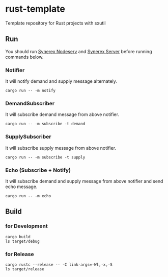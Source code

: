 # rust-template
Template repository for Rust projects with sxutil

## Run
You should run [Synerex Nodeserv](https://github.com/synerex/synerex_nodeserv) and [Synerex Server](https://github.com/synerex/synerex_server) before running commands below.

### Notifier
It will notify demand and supply message alternately.
```
cargo run -- -m notify
```
### DemandSubscriber
It will subscribe demand message from above notifier.
```
cargo run -- -m subscribe -t demand
```
### SupplySubscriber
It will subscribe supply message from above notifier.
```
cargo run -- -m subscribe -t supply
```
### Echo (Subscribe + Notify)
It will subscribe demand and supply message from above notifier and send echo message.
```
cargo run -- -m echo
```

## Build
### for Development
```
cargo build
ls target/debug
```

### for Release
```
cargo rustc --release -- -C link-args=-Wl,-x,-S
ls target/release
```
